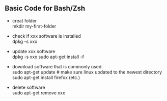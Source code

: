 ## Basic Code for Bash/Zsh

* creat folder<br>
mkdir my-first-folder
* check if xxx software is installed<br>
dpkg -s xxx
*  update xxx software<br>
dpkg -s xxx sudo apt-get install -f

* download software that is commonly used<br>
sudo apt-get update # make sure linux updated to the newest directory
sudo apt-get install firefox (etc.)
* delete software<br>
sudo apt-get remove xxx




<!--stackedit_data:
eyJoaXN0b3J5IjpbLTg5Nzc5ODU1NSwtMTI2OTc3ODYwMV19
-->
